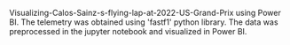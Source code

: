 Visualizing-Calos-Sainz-s-flying-lap-at-2022-US-Grand-Prix using Power BI.
The telemetry was obtained using 'fastf1' python library.
The data was preprocessed in the jupyter notebook and visualized in Power BI.
